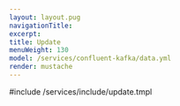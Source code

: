```yaml
---
layout: layout.pug
navigationTitle:
excerpt:
title: Update
menuWeight: 130
model: /services/confluent-kafka/data.yml
render: mustache
---
```


<!-- Imported from https://github.com/mesosphere/dcos-commons.git:sdk-0.40 -->


#include /services/include/update.tmpl
